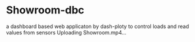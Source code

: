 
# Showroom-dbc
a dashboard based web applicaton by dash-ploty to control loads and read values from sensors
Uploading Showroom.mp4…


